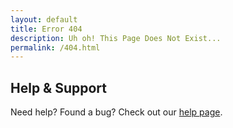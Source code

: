 ```yaml
---
layout: default
title: Error 404
description: Uh oh! This Page Does Not Exist...
permalink: /404.html
---
```


## Help & Support
Need help? Found a bug? Check out our [help page](/help.html).
